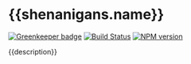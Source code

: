 # {{shenanigans.name}}

[![Greenkeeper badge](https://badges.greenkeeper.io/FullScreenShenanigans/{{shenanigans.name}}.svg)](https://greenkeeper.io/)
[![Build Status](https://travis-ci.org/FullScreenShenanigans/{{shenanigans.name}}.svg?branch=master)](https://travis-ci.org/FullScreenShenanigans/{{shenanigans.name}})
[![NPM version](https://badge.fury.io/js/{{name}}.svg)](http://badge.fury.io/js/{{name}})

{{description}}
